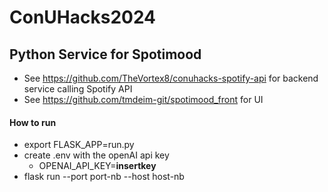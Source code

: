 # ConUHacks2024

## Python Service for Spotimood

- See https://github.com/TheVortex8/conuhacks-spotify-api for backend service calling Spotify API
- See https://github.com/tmdeim-git/spotimood_front for UI

#### How to run

- export FLASK_APP=run.py
- create .env with the openAI api key
  - OPENAI_API_KEY=**insertkey**
- flask run --port port-nb --host host-nb
